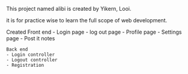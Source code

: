 This project named alibi is created by Yikern, Looi.

it is for practice wise to learn the full scope of web development.

Created
	Front end
	- Login page
	- log out page
	- Profile page
	- Settings page
	- Post it notes

	Back end
	- Login controller
	- Logout controller
	- Registration


